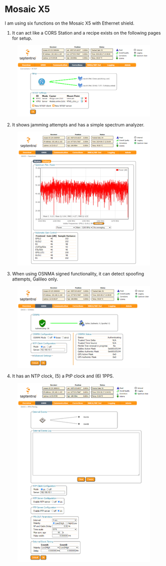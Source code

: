 # Mosaic X5

I am using six functions on the Mosaic X5 with Ethernet shield.

1. It can act like a CORS Station and a recipe exists on the following pages for setup.

<figure><img src="../../.gitbook/assets/image (1).png" alt=""><figcaption></figcaption></figure>

2. It shows jamming attempts and has a simple spectrum analyzer.

<figure><img src="../../.gitbook/assets/image.png" alt=""><figcaption></figcaption></figure>

3. When using OSNMA signed functionality, it can detect spoofing attempts, Galileo only.&#x20;

<figure><img src="../../.gitbook/assets/image (2).png" alt=""><figcaption></figcaption></figure>

4. It has an NTP clock, (5) a PtP clock and (6) 1PPS.

<figure><img src="../../.gitbook/assets/image (3).png" alt=""><figcaption></figcaption></figure>
